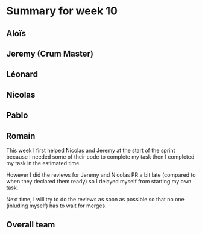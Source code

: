 # Summary for week 10


## Aloïs 



## Jeremy (Crum Master)



## Léonard 



## Nicolas 



## Pablo 



## Romain 

This week I first helped Nicolas and Jeremy at the start of the sprint because I needed some of their code to complete my task then I completed my task in the estimated time.

However I did the reviews for Jeremy and Nicolas PR a bit late (compared to when they declared them ready) so I delayed myself from starting my own task.

Next time, I will try to do the reviews as soon as possible so that no one (inluding myself) has to wait for merges.

## Overall team

